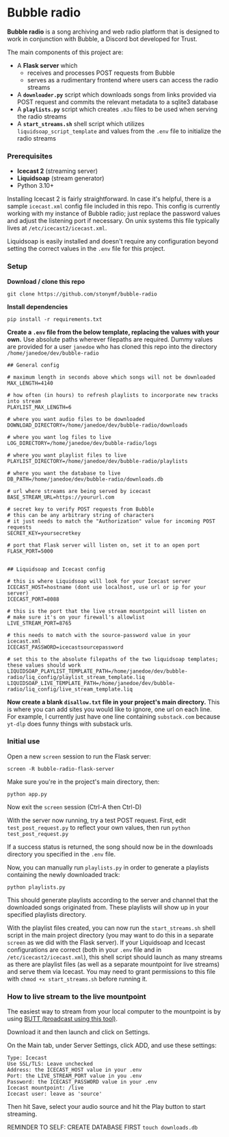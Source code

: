 # Bubble radio

**Bubble radio** is a song archiving and web radio platform that is designed to work in conjunction with Bubble, a Discord bot developed for Trust.

The main components of this project are:

- A **Flask server** which 
	- receives and processes POST requests from Bubble
	- serves as a rudimentary frontend where users can access the radio streams
- A **`downloader.py`** script which downloads songs from links provided via POST request and commits the relevant metadata to a sqlite3 database
- A **`playlists.py`** script which creates `.m3u` files to be used when serving the radio streams
- A **`start_streams.sh`** shell script which utilizes `liquidsoap_script_template` and values from the `.env` file to initialize the radio streams

### Prerequisites

- **Icecast 2** (streaming server)
- **Liquidsoap** (stream generator)
- Python 3.10+

Installing Icecast 2 is fairly straightforward. In case it's helpful, there is a sample `icecast.xml` config file included in this repo. This config is currently working with my instance of Bubble radio; just replace the password values and adjust the listening port if necessary. On unix systems this file typically lives at `/etc/icecast2/icecast.xml`.

Liquidsoap is easily installed and doesn't require any configuration beyond setting the correct values in the `.env` file for this project.

### Setup

**Download / clone this repo**

`git clone https://github.com/stonymf/bubble-radio`

**Install dependencies**

`pip install -r requirements.txt`

**Create a `.env` file from the below template, replacing the values with your own.** Use absolute paths wherever filepaths are required. Dummy values are provided for a user `janedoe` who has cloned this repo into the directory `/home/janedoe/dev/bubble-radio`

```
## General config

# maximum length in seconds above which songs will not be downloaded
MAX_LENGTH=4140

# how often (in hours) to refresh playlists to incorporate new tracks into stream
PLAYLIST_MAX_LENGTH=6

# where you want audio files to be downloaded
DOWNLOAD_DIRECTORY=/home/janedoe/dev/bubble-radio/downloads

# where you want log files to live
LOG_DIRECTORY=/home/janedoe/dev/bubble-radio/logs

# where you want playlist files to live
PLAYLIST_DIRECTORY=/home/janedoe/dev/bubble-radio/playlists

# where you want the database to live
DB_PATH=/home/janedoe/dev/bubble-radio/downloads.db

# url where streams are being served by icecast
BASE_STREAM_URL=https://yoururl.com

# secret key to verify POST requests from Bubble
# this can be any arbitrary string of characters
# it just needs to match the "Authorization" value for incoming POST requests
SECRET_KEY=yoursecretkey

# port that Flask server will listen on, set it to an open port
FLASK_PORT=5000


## Liquidsoap and Icecast config

# this is where Liquidsoap will look for your Icecast server
ICECAST_HOST=hostname (dont use localhost, use url or ip for your server)
ICECAST_PORT=8088

# this is the port that the live stream mountpoint will listen on
# make sure it's on your firewall's allowlist
LIVE_STREAM_PORT=8765

# this needs to match with the source-password value in your icecast.xml
ICECAST_PASSWORD=icecastsourcepassword

# set this to the absolute filepaths of the two liquidsoap templates; these values should work
LIQUIDSOAP_PLAYLIST_TEMPLATE_PATH=/home/janedoe/dev/bubble-radio/liq_config/playlist_stream_template.liq
LIQUIDSOAP_LIVE_TEMPLATE_PATH=/home/janedoe/dev/bubble-radio/liq_config/live_stream_template.liq
```

**Now create a blank `disallow.txt` file in your project's main directory.** This is where you can add sites you would like to ignore, one url on each line. For example, I currently just have one line containing `substack.com` because `yt-dlp` does funny things with substack urls.

### Initial use

Open a new `screen` session to run the Flask server:

`screen -R bubble-radio-flask-server`

Make sure you're in the project's main directory, then:

`python app.py`

Now exit the `screen` session (Ctrl-A then Ctrl-D)

With the server now running, try a test POST request. First, edit `test_post_request.py` to reflect your own values, then run `python test_post_request.py`

If a success status is returned, the song should now be in the downloads directory you specified in the `.env` file.

Now, you can manually run `playlists.py` in order to generate a playlists containing the newly downloaded track:

`python playlists.py`

This should generate playlists according to the server and channel that the downloaded songs originated from. These playlists will show up in your specified playlists directory.

With the playlist files created, you can now run the `start_streams.sh` shell script in the main project directory (you may want to do this in a separate `screen` as we did with the Flask server). If your Liquidsoap and Icecast configurations are correct (both in your `.env` file and in `/etc/icecast2/icecast.xml`), this shell script should launch as many streams as there are playlist files (as well as a separate mountpoint for live streams) and serve them via Icecast. You may need to grant permissions to this file with `chmod +x start_streams.sh` before running it.

### How to live stream to the live mountpoint

The easiest way to stream from your local computer to the mountpoint is by using [BUTT (broadcast using this tool)](https://danielnoethen.de/butt/).

Download it and then launch and click on Settings. 

On the Main tab, under Server Settings, click ADD, and use these settings:

```
Type: Icecast
Use SSL/TLS: Leave unchecked
Address: the ICECAST_HOST value in your .env
Port: the LIVE_STREAM_PORT value in you .env
Password: the ICECAST_PASSWORD value in your .env
Icecast mountpoint: /live
Icecast user: leave as 'source'
```

Then hit Save, select your audio source and hit the Play button to start streaming.





REMINDER TO SELF: CREATE DATABASE FIRST `touch downloads.db`